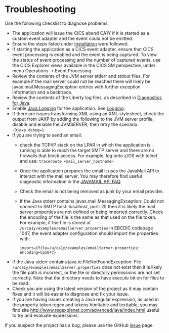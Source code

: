 # Troubleshooting

Use the following checklist to diagnose problems.

* The application will issue the CICS abend CA1Y if it is started as a custom event adapter and the event could not be emitted.
* Ensure the steps listed under [Installation](../README.md#installation) were followed.
* If starting the application as a CICS event adapter, ensure that CICS event processing is enabled and the event is being captured. To view the status of event processing and the number of captured events, use the CICS Explorer views available in the CICS SM perspective, under menu Operations → Event Processing.
* Review the contents of the JVM server stderr and stdout files. For example if the mail server could not be reached there will likely be javax.mail.MessagingException entries with further exception information and a backtrace.
* Review the contents of the Liberty log files, as described in [Diagnostics for Java](https://www.ibm.com/support/knowledgecenter/SSGMCP_5.6.0/troubleshooting/java/dfhpjei.html).
* Enable [Java Logging](http://docs.oracle.com/javase/7/docs/technotes/guides/logging/overview.html) for the application. See [Logging](../README.md#logging).
* If there are issues transforming XML using an XML stylesheet, check the output from JAXP by adding the following to the JVM server profile, disable and enable the JVMSERVER, then retry the scenario: `‑Djaxp.debug=1`
* If you are trying to send an email:
  * check the TCP/IP stack on the LPAR in which the application is running is able to reach the target SMTP server and there are no firewalls that block access.  For example, log onto z/OS with telnet and use: `traceroute <mail_server_hostname>`
  * Once the application prepares the email it uses the JavaMail API to interact with the mail server. You may therefore find useful diagnostic information in the [JAVAMAIL API FAQ](http://www.oracle.com/technetwork/java/faq-135477.html).
  * Check the email is not being removed as junk by your email provider.
  * If the Java stderr contains javax.mail.MessagingException: Could not connect to SMTP host: localhost, port: 25 then it is likely the mail server properties are not defined or being imported correctly. Check the encoding of the file is the same as that used on the file token. <br> For example, if the file is stored at `/u/ca1y/examples/emailServer.properties` in EBCDIC codepage 1047, the event adapter configuration should import the properties with:

    `import={file=/u/ca1y/examples/emailServer.properties: encoding=Cp1047}`
* If the Java stderr contains java.io.FileNotFoundException: File `/u/ca1y/examples/emailServer.properties` does not exist then it is likely the file path is incorrect, or the file or directory permissions are not set correctly. Note that the directory needs to have execute bit on for files to be read.
* Check you are using the latest version of the project as it may contain fixes and it will be easier to diagnose and fix your issue.
* If you are having issues creating a Java regular expression, as used in the property token.regex and tokens htmltable and texttable, you may find site http://www.regexplanet.com/advanced/java/index.html useful to try and evaluate expressions.

If you suspect the project has a bug, please use the GitHub [issue](https://github.com/cicsdev/cics-event-consumer/issues) page.
